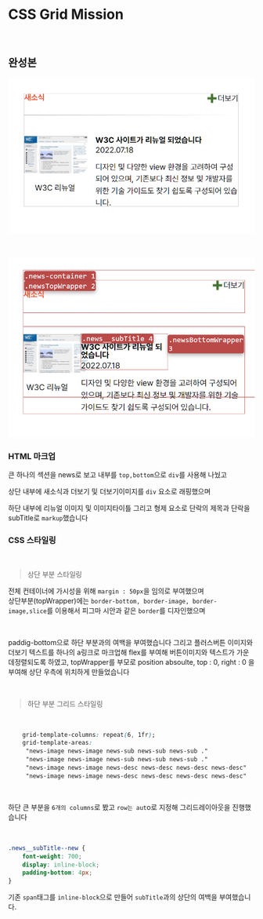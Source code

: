 # CSS Grid Mission

<br />

## 완성본

<p><img src='./assets/images/스크린샷 2023-06-13 004427.png'><p>


<br />

<p><img src='./assets/images/스크린샷 2023-06-13 163626.png'><p>

### HTML 마크업

큰 하나의 섹션을 news로 보고
내부를 `top,bottom`으로 `div`를 사용해 나눴고

상단 내부에 새소식과 더보기 및 더보기이미지를 `div` 요소로 래핑했으며

하단 내부에 리뉴얼 이미지 및 이미지타이틀 그리고 형제 요소로 단락의 제목과 단락을 subTitle로 `markup`했습니다

### CSS 스타일링

<br />

> 상단 부분 스타일링

전체 컨테이너에 가시성을 위해 `margin : 50px`을 임의로 부여했으며 <br />
상단부분(topWrapper)에는 `border-bottom, border-image, border-image,slice`를 이용해서 피그마 시안과 같은 `border`를 디자인했으며 

<br />


paddig-bottom으로 하단 부분과의 여백을 부여했습니다
그리고 플러스버튼 이미지와 더보기 텍스트를 하나의 a링크로 마크업해 flex를 부여해 버튼이미지와 텍스트가 가운데정렬되도록 하였고,  topWrapper를 부모로 position absoulte, top : 0, right : 0 을 부여해 상단 우측에 위치하게 만들었습니다

<br />


> 하단 부분 그리드 스타일링

<br />

```css
    grid-template-columns: repeat(6, 1fr);
    grid-template-areas:
     "news-image news-image news-sub news-sub news-sub ."
     "news-image news-image news-sub news-sub news-sub ."
     "news-image news-image news-desc news-desc news-desc news-desc"
     "news-image news-image news-desc news-desc news-desc news-desc"
```

<br />

하단 큰 부분을 `6개의 columns`로 봤고 `row는 aut`o로 지정해 그리드레이아웃을 진행했습니다


<br />


```css
.news__subTitle--new {
    font-weight: 700;
    display: inline-block;
    padding-bottom: 4px;
}
```
기존 `span`태그를 `inline-block`으로 만들어 `subTitle`과의 상단의 여백을 부여했습니다.